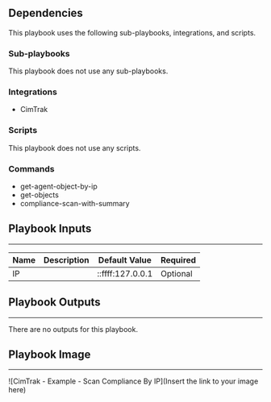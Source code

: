 

## Dependencies
This playbook uses the following sub-playbooks, integrations, and scripts.

### Sub-playbooks
This playbook does not use any sub-playbooks.

### Integrations
* CimTrak

### Scripts
This playbook does not use any scripts.

### Commands
* get-agent-object-by-ip
* get-objects
* compliance-scan-with-summary

## Playbook Inputs
---

| **Name** | **Description** | **Default Value** | **Required** |
| --- | --- | --- | --- |
| IP |  | ::ffff:127.0.0.1 | Optional |

## Playbook Outputs
---
There are no outputs for this playbook.

## Playbook Image
---
![CimTrak - Example - Scan Compliance By IP](Insert the link to your image here)